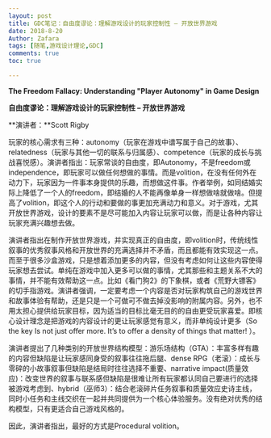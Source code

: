 ```yaml
---
layout: post
title: GDC笔记：自由度谬论：理解游戏设计的玩家控制性 – 开放世界游戏
date: 2018-8-20
Author: Zafara
tags: [随笔,游戏设计理论,GDC]
comments: true
toc: true

---
```


**The Freedom Fallacy: Understanding "Player Autonomy" in Game Design**

**自由度谬论：理解游戏设计的玩家控制性 – 开放世界游戏**

**演讲者：**Scott Rigby

 玩家的核心需求有三种：autonomy（玩家在游戏中谱写属于自己的故事）、relatedness（玩家与其他一切的联系与归属感）、competence（玩家的成长与挑战喜悦感）。演讲者指出：玩家常谈的自由度，即Autonomy，不是freedom或independence，即玩家可以做任何想做的事情。而是volition，在没有任何外在动力下，玩家因为一件事本身提供的乐趣，而想做这件事。作者举例，如同结婚实际上降低了一个人的freedom，即结婚的人不能再像单身一样想做啥就做啥。但提高了volition，即这个人的行动和要做的事更加充满动力和意义。对于游戏，尤其开放世界游戏，设计的要素不是尽可能加入内容让玩家可以做，而是让各种内容让玩家充满兴趣想去做。



 演讲者指出在制作开放世界游戏，并实现真正的自由度，即volition时，传统线性叙事的优秀叙事风格和开放世界的充满选择并不矛盾，而且都能有效实现这一点。而至于很多沙盒游戏，只是想着添加更多的内容，但没有考虑如何让这些内容使得玩家想去尝试。单纯在游戏中加入更多可以做的事情，尤其那些和主题关系不大的事情，并不能有效帮助这一点。比如《看门狗2》的下象棋，或者《荒野大镖客》的切手指游戏。演讲者强调，一定要考虑一个内容是否对玩家构筑自己的游戏世界和故事体验有帮助，还是只是一个可做可不做去掉没影响的附属内容。另外，也不用太担心提供给玩家目标，因为适当的目标比毫无目的的自由更受玩家喜爱。即核心设计理念是把游戏的内容设计的更让玩家感觉有意义，而非单纯设计更多（So the key Is not just offer more. It’s to offer a density of things that matter! ）。



演讲者提出了几种类别的开放世界结构模型：游乐场结构（GTA）：丰富多样有趣的内容但缺陷是让玩家感同身受的叙事往往拖后腿、dense RPG（老滚）：成长与零碎的小故事叙事但缺陷是结局时往往选择不重要、narrative impact(质量效应)：改变世界的叙事与联系感但缺陷是很难让所有玩家都认同自己要进行的选择被游戏考虑到、hybrid（巫师3）：结合老滚碎片任务叙事和质量效应史诗主线，同时小任务和主线交织在一起并共同提供为一个核心体验服务。没有绝对优秀的结构模型，只有更适合自己游戏风格的。



 因此，演讲者指出，最好的方式是Procedural volition。
